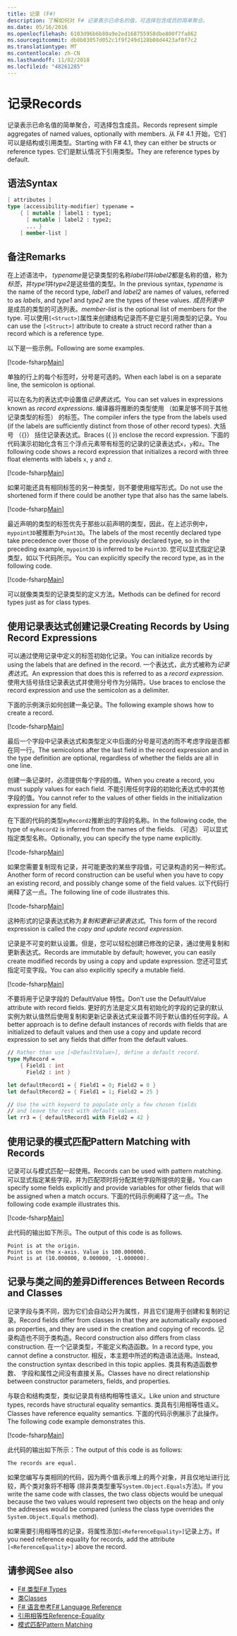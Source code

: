 ```yaml
---
title: 记录 (F#)
description: 了解如何对 F# 记录表示已命名的值，可选择包含成员的简单聚合。
ms.date: 05/16/2016
ms.openlocfilehash: 6103d96b6b80a9e2ed168755958dbe800f7fa862
ms.sourcegitcommit: db8b83057d052c1f9f249d128b08d4423af0f7c2
ms.translationtype: MT
ms.contentlocale: zh-CN
ms.lasthandoff: 11/02/2018
ms.locfileid: "48261285"
---
```

# <a name="records"></a><span data-ttu-id="a6dd9-103">记录</span><span class="sxs-lookup"><span data-stu-id="a6dd9-103">Records</span></span>

<span data-ttu-id="a6dd9-104">记录表示已命名值的简单聚合，可选择包含成员。</span><span class="sxs-lookup"><span data-stu-id="a6dd9-104">Records represent simple aggregates of named values, optionally with members.</span></span>  <span data-ttu-id="a6dd9-105">从 F# 4.1 开始，它们可以是结构或引用类型。</span><span class="sxs-lookup"><span data-stu-id="a6dd9-105">Starting with F# 4.1, they can either be structs or reference types.</span></span>  <span data-ttu-id="a6dd9-106">它们是默认情况下引用类型。</span><span class="sxs-lookup"><span data-stu-id="a6dd9-106">They are reference types by default.</span></span>

## <a name="syntax"></a><span data-ttu-id="a6dd9-107">语法</span><span class="sxs-lookup"><span data-stu-id="a6dd9-107">Syntax</span></span>

```fsharp
[ attributes ]
type [accessibility-modifier] typename =
    { [ mutable ] label1 : type1;
      [ mutable ] label2 : type2;
      ... }
    [ member-list ]
```

## <a name="remarks"></a><span data-ttu-id="a6dd9-108">备注</span><span class="sxs-lookup"><span data-stu-id="a6dd9-108">Remarks</span></span>

<span data-ttu-id="a6dd9-109">在上述语法中， *typename*是记录类型的名称*label1*并*label2*都是名称的值，称为*标签*，并*type1*并*type2*是这些值的类型。</span><span class="sxs-lookup"><span data-stu-id="a6dd9-109">In the previous syntax, *typename* is the name of the record type, *label1* and *label2* are names of values, referred to as *labels*, and *type1* and *type2* are the types of these values.</span></span> <span data-ttu-id="a6dd9-110">*成员列表中*是成员的类型的可选列表。</span><span class="sxs-lookup"><span data-stu-id="a6dd9-110">*member-list* is the optional list of members for the type.</span></span>  <span data-ttu-id="a6dd9-111">可以使用`[<Struct>]`属性来创建结构记录而不是它是引用类型的记录。</span><span class="sxs-lookup"><span data-stu-id="a6dd9-111">You can use the `[<Struct>]` attribute to create a struct record rather than a record which is a reference type.</span></span>

<span data-ttu-id="a6dd9-112">以下是一些示例。</span><span class="sxs-lookup"><span data-stu-id="a6dd9-112">Following are some examples.</span></span>

[!code-fsharp[Main](../../../samples/snippets/fsharp/lang-ref-1/snippet1901.fs)]

<span data-ttu-id="a6dd9-113">单独的行上的每个标签时，分号是可选的。</span><span class="sxs-lookup"><span data-stu-id="a6dd9-113">When each label is on a separate line, the semicolon is optional.</span></span>

<span data-ttu-id="a6dd9-114">可以在名为的表达式中设置值*记录表达式*。</span><span class="sxs-lookup"><span data-stu-id="a6dd9-114">You can set values in expressions known as *record expressions*.</span></span> <span data-ttu-id="a6dd9-115">编译器将推断的类型使用 （如果足够不同于其他记录类型的标签） 的标签。</span><span class="sxs-lookup"><span data-stu-id="a6dd9-115">The compiler infers the type from the labels used (if the labels are sufficiently distinct from those of other record types).</span></span> <span data-ttu-id="a6dd9-116">大括号 （{}） 括住记录表达式。</span><span class="sxs-lookup"><span data-stu-id="a6dd9-116">Braces ({ }) enclose the record expression.</span></span> <span data-ttu-id="a6dd9-117">下面的代码演示初始化含有三个浮点元素带有标签的记录的记录表达式`x`，`y`和`z`。</span><span class="sxs-lookup"><span data-stu-id="a6dd9-117">The following code shows a record expression that initializes a record with three float elements with labels `x`, `y` and `z`.</span></span>

[!code-fsharp[Main](../../../samples/snippets/fsharp/lang-ref-1/snippet1907.fs)]

<span data-ttu-id="a6dd9-118">如果可能还具有相同标签的另一种类型，则不要使用缩写形式。</span><span class="sxs-lookup"><span data-stu-id="a6dd9-118">Do not use the shortened form if there could be another type that also has the same labels.</span></span>

[!code-fsharp[Main](../../../samples/snippets/fsharp/lang-ref-1/snippet1903.fs)]

<span data-ttu-id="a6dd9-119">最近声明的类型的标签优先于那些以前声明的类型，因此，在上述示例中，`mypoint3D`被推断为`Point3D`。</span><span class="sxs-lookup"><span data-stu-id="a6dd9-119">The labels of the most recently declared type take precedence over those of the previously declared type, so in the preceding example, `mypoint3D` is inferred to be `Point3D`.</span></span> <span data-ttu-id="a6dd9-120">您可以显式指定记录类型，如以下代码所示。</span><span class="sxs-lookup"><span data-stu-id="a6dd9-120">You can explicitly specify the record type, as in the following code.</span></span>

[!code-fsharp[Main](../../../samples/snippets/fsharp/lang-ref-1/snippet1908.fs)]

<span data-ttu-id="a6dd9-121">可以就像类类型的记录类型的定义方法。</span><span class="sxs-lookup"><span data-stu-id="a6dd9-121">Methods can be defined for record types just as for class types.</span></span>

## <a name="creating-records-by-using-record-expressions"></a><span data-ttu-id="a6dd9-122">使用记录表达式创建记录</span><span class="sxs-lookup"><span data-stu-id="a6dd9-122">Creating Records by Using Record Expressions</span></span>

<span data-ttu-id="a6dd9-123">可以通过使用记录中定义的标签初始化记录。</span><span class="sxs-lookup"><span data-stu-id="a6dd9-123">You can initialize records by using the labels that are defined in the record.</span></span> <span data-ttu-id="a6dd9-124">一个表达式，此方式被称为*记录表达式*。</span><span class="sxs-lookup"><span data-stu-id="a6dd9-124">An expression that does this is referred to as a *record expression*.</span></span> <span data-ttu-id="a6dd9-125">使用大括号括住记录表达式并使用分号作为分隔符。</span><span class="sxs-lookup"><span data-stu-id="a6dd9-125">Use braces to enclose the record expression and use the semicolon as a delimiter.</span></span>

<span data-ttu-id="a6dd9-126">下面的示例演示如何创建一条记录。</span><span class="sxs-lookup"><span data-stu-id="a6dd9-126">The following example shows how to create a record.</span></span>

[!code-fsharp[Main](../../../samples/snippets/fsharp/lang-ref-1/snippet1904.fs)]

<span data-ttu-id="a6dd9-127">最后一个字段中记录表达式和类型定义中后面的分号是可选的而不考虑字段是否都在同一行。</span><span class="sxs-lookup"><span data-stu-id="a6dd9-127">The semicolons after the last field in the record expression and in the type definition are optional, regardless of whether the fields are all in one line.</span></span>

<span data-ttu-id="a6dd9-128">创建一条记录时，必须提供每个字段的值。</span><span class="sxs-lookup"><span data-stu-id="a6dd9-128">When you create a record, you must supply values for each field.</span></span> <span data-ttu-id="a6dd9-129">不能引用任何字段的初始化表达式中的其他字段的值。</span><span class="sxs-lookup"><span data-stu-id="a6dd9-129">You cannot refer to the values of other fields in the initialization expression for any field.</span></span>

<span data-ttu-id="a6dd9-130">在下面的代码的类型`myRecord2`推断出的字段的名称。</span><span class="sxs-lookup"><span data-stu-id="a6dd9-130">In the following code, the type of `myRecord2` is inferred from the names of the fields.</span></span> <span data-ttu-id="a6dd9-131">（可选） 可以显式指定类型名称。</span><span class="sxs-lookup"><span data-stu-id="a6dd9-131">Optionally, you can specify the type name explicitly.</span></span>

[!code-fsharp[Main](../../../samples/snippets/fsharp/lang-ref-1/snippet1905.fs)]

<span data-ttu-id="a6dd9-132">如果您需要复制现有记录，并可能更改的某些字段值，可记录构造的另一种形式。</span><span class="sxs-lookup"><span data-stu-id="a6dd9-132">Another form of record construction can be useful when you have to copy an existing record, and possibly change some of the field values.</span></span> <span data-ttu-id="a6dd9-133">以下代码行阐释了这一点。</span><span class="sxs-lookup"><span data-stu-id="a6dd9-133">The following line of code illustrates this.</span></span>

[!code-fsharp[Main](../../../samples/snippets/fsharp/lang-ref-1/snippet1906.fs)]

<span data-ttu-id="a6dd9-134">这种形式的记录表达式称为*复制和更新记录表达式*。</span><span class="sxs-lookup"><span data-stu-id="a6dd9-134">This form of the record expression is called the *copy and update record expression*.</span></span>

<span data-ttu-id="a6dd9-135">记录是不可变的默认设置。但是，您可以轻松创建已修改的记录，通过使用复制和更新表达式。</span><span class="sxs-lookup"><span data-stu-id="a6dd9-135">Records are immutable by default; however, you can easily create modified records by using a copy and update expression.</span></span> <span data-ttu-id="a6dd9-136">您还可显式指定可变字段。</span><span class="sxs-lookup"><span data-stu-id="a6dd9-136">You can also explicitly specify a mutable field.</span></span>

[!code-fsharp[Main](../../../samples/snippets/fsharp/lang-ref-1/snippet1909.fs)]

<span data-ttu-id="a6dd9-137">不要将用于记录字段的 DefaultValue 特性。</span><span class="sxs-lookup"><span data-stu-id="a6dd9-137">Don't use the DefaultValue attribute with record fields.</span></span> <span data-ttu-id="a6dd9-138">更好的方法是定义具有初始化的字段的记录的默认实例为默认值然后使用复制和更新记录表达式来设置不同于默认值的任何字段。</span><span class="sxs-lookup"><span data-stu-id="a6dd9-138">A better approach is to define default instances of records with fields that are initialized to default values and then use a copy and update record expression to set any fields that differ from the default values.</span></span>

```fsharp
// Rather than use [<DefaultValue>], define a default record.
type MyRecord =
    { Field1 : int
      Field2 : int }

let defaultRecord1 = { Field1 = 0; Field2 = 0 }
let defaultRecord2 = { Field1 = 1; Field2 = 25 }

// Use the with keyword to populate only a few chosen fields
// and leave the rest with default values.
let rr3 = { defaultRecord1 with Field2 = 42 }
```

## <a name="pattern-matching-with-records"></a><span data-ttu-id="a6dd9-139">使用记录的模式匹配</span><span class="sxs-lookup"><span data-stu-id="a6dd9-139">Pattern Matching with Records</span></span>

<span data-ttu-id="a6dd9-140">记录可以与模式匹配一起使用。</span><span class="sxs-lookup"><span data-stu-id="a6dd9-140">Records can be used with pattern matching.</span></span> <span data-ttu-id="a6dd9-141">可以显式指定某些字段，并为匹配项时将分配其他字段所提供的变量。</span><span class="sxs-lookup"><span data-stu-id="a6dd9-141">You can specify some fields explicitly and provide variables for other fields that will be assigned when a match occurs.</span></span> <span data-ttu-id="a6dd9-142">下面的代码示例阐释了这一点。</span><span class="sxs-lookup"><span data-stu-id="a6dd9-142">The following code example illustrates this.</span></span>

[!code-fsharp[Main](../../../samples/snippets/fsharp/lang-ref-1/snippet1910.fs)]

<span data-ttu-id="a6dd9-143">此代码的输出如下所示。</span><span class="sxs-lookup"><span data-stu-id="a6dd9-143">The output of this code is as follows.</span></span>

```
Point is at the origin.
Point is on the x-axis. Value is 100.000000.
Point is at (10.000000, 0.000000, -1.000000).
```

## <a name="differences-between-records-and-classes"></a><span data-ttu-id="a6dd9-144">记录与类之间的差异</span><span class="sxs-lookup"><span data-stu-id="a6dd9-144">Differences Between Records and Classes</span></span>

<span data-ttu-id="a6dd9-145">记录字段与类不同，因为它们会自动公开为属性，并且它们是用于创建和复制的记录。</span><span class="sxs-lookup"><span data-stu-id="a6dd9-145">Record fields differ from classes in that they are automatically exposed as properties, and they are used in the creation and copying of records.</span></span> <span data-ttu-id="a6dd9-146">记录构造也不同于类构造。</span><span class="sxs-lookup"><span data-stu-id="a6dd9-146">Record construction also differs from class construction.</span></span> <span data-ttu-id="a6dd9-147">在一个记录类型，不能定义构造函数。</span><span class="sxs-lookup"><span data-stu-id="a6dd9-147">In a record type, you cannot define a constructor.</span></span> <span data-ttu-id="a6dd9-148">相反，本主题中所述的构造语法适用。</span><span class="sxs-lookup"><span data-stu-id="a6dd9-148">Instead, the construction syntax described in this topic applies.</span></span> <span data-ttu-id="a6dd9-149">类具有构造函数参数、 字段和属性之间没有直接关系。</span><span class="sxs-lookup"><span data-stu-id="a6dd9-149">Classes have no direct relationship between constructor parameters, fields, and properties.</span></span>

<span data-ttu-id="a6dd9-150">与联合和结构类型，类似记录具有结构相等性语义。</span><span class="sxs-lookup"><span data-stu-id="a6dd9-150">Like union and structure types, records have structural equality semantics.</span></span> <span data-ttu-id="a6dd9-151">类具有引用相等性语义。</span><span class="sxs-lookup"><span data-stu-id="a6dd9-151">Classes have reference equality semantics.</span></span> <span data-ttu-id="a6dd9-152">下面的代码示例展示了此操作。</span><span class="sxs-lookup"><span data-stu-id="a6dd9-152">The following code example demonstrates this.</span></span>

[!code-fsharp[Main](../../../samples/snippets/fsharp/lang-ref-1/snippet1911.fs)]

<span data-ttu-id="a6dd9-153">此代码的输出如下所示：</span><span class="sxs-lookup"><span data-stu-id="a6dd9-153">The output of this code is as follows:</span></span>

```
The records are equal.
```

<span data-ttu-id="a6dd9-154">如果您编写与类相同的代码，因为两个值表示堆上的两个对象，并且仅地址进行比较，两个类对象将不相等 (除非类类型重写`System.Object.Equals`方法)。</span><span class="sxs-lookup"><span data-stu-id="a6dd9-154">If you write the same code with classes, the two class objects would be unequal because the two values would represent two objects on the heap and only the addresses would be compared (unless the class type overrides the `System.Object.Equals` method).</span></span>

<span data-ttu-id="a6dd9-155">如果需要引用相等性的记录，将属性添加`[<ReferenceEquality>]`记录上方。</span><span class="sxs-lookup"><span data-stu-id="a6dd9-155">If you need reference equality for records, add the attribute `[<ReferenceEquality>]` above the record.</span></span>

## <a name="see-also"></a><span data-ttu-id="a6dd9-156">请参阅</span><span class="sxs-lookup"><span data-stu-id="a6dd9-156">See also</span></span>

- [<span data-ttu-id="a6dd9-157">F# 类型</span><span class="sxs-lookup"><span data-stu-id="a6dd9-157">F# Types</span></span>](fsharp-types.md)
- [<span data-ttu-id="a6dd9-158">类</span><span class="sxs-lookup"><span data-stu-id="a6dd9-158">Classes</span></span>](classes.md)
- [<span data-ttu-id="a6dd9-159">F# 语言参考</span><span class="sxs-lookup"><span data-stu-id="a6dd9-159">F# Language Reference</span></span>](index.md)
- [<span data-ttu-id="a6dd9-160">引用相等性</span><span class="sxs-lookup"><span data-stu-id="a6dd9-160">Reference-Equality</span></span>](https://msdn.microsoft.com/visualfsharpdocs/conceptual/core.referenceequalityattribute-class-%5bfsharp%5d)
- [<span data-ttu-id="a6dd9-161">模式匹配</span><span class="sxs-lookup"><span data-stu-id="a6dd9-161">Pattern Matching</span></span>](pattern-matching.md)
